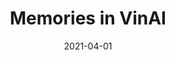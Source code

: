 ---
title: 'Memories in VinAI'
date: 2021-04-01
permalink: /posts/2021/04/vinai/
tags:
  - cool posts
  - category1
  - category2
---